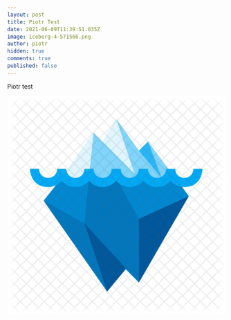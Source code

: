 ```yaml
---
layout: post
title: Piotr Test
date: 2021-06-09T11:39:51.035Z
image: iceberg-4-571566.png
author: piotr
hidden: true
comments: true
published: false
---
```

Piotr test



![](iceberg-4-571566.png)